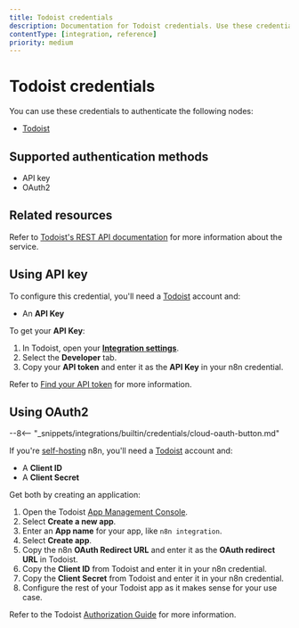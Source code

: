 ```yaml
---
title: Todoist credentials
description: Documentation for Todoist credentials. Use these credentials to authenticate Todoist in n8n, a workflow automation platform.
contentType: [integration, reference]
priority: medium
---
```


# Todoist credentials

You can use these credentials to authenticate the following nodes:

- [Todoist](/integrations/builtin/app-nodes/n8n-nodes-base.todoist.md)

## Supported authentication methods

- API key
- OAuth2

## Related resources

Refer to [Todoist's REST API documentation](https://developer.todoist.com/rest/v2/#overview) for more information about the service.

## Using API key

To configure this credential, you'll need a [Todoist](https://todoist.com/) account and:

- An **API Key**

To get your **API Key**:

1. In Todoist, open your [**Integration settings**](https://todoist.com/prefs/integrations).
2. Select the **Developer** tab.
3. Copy your **API token** and enter it as the **API Key** in your n8n credential.

Refer to [Find your API token](https://todoist.com/help/articles/find-your-api-token-Jpzx9IIlB) for more information.

## Using OAuth2

--8<-- "_snippets/integrations/builtin/credentials/cloud-oauth-button.md"

If you're [self-hosting](/hosting/index.md) n8n, you'll need a [Todoist](https://todoist.com/) account and:

- A **Client ID**
- A **Client Secret**

Get both by creating an application:

1. Open the Todoist [App Management Console](https://developer.todoist.com/appconsole.html).
2. Select **Create a new app**.
3. Enter an **App name** for your app, like `n8n integration`.
4. Select **Create app**.
5. Copy the n8n **OAuth Redirect URL** and enter it as the **OAuth redirect URL** in Todoist.
6. Copy the **Client ID** from Todoist and enter it in your n8n credential.
7. Copy the **Client Secret** from Todoist and enter it in your n8n credential.
8. Configure the rest of your Todoist app as it makes sense for your use case.

Refer to the Todoist [Authorization Guide](https://developer.todoist.com/guides/#authorization) for more information.
